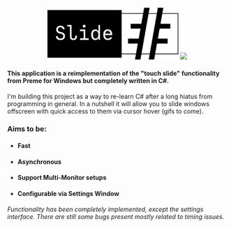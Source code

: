 <p align="center">
  <img src="slidesharp logo.png" width="300">
  <img src="https://github.com/KuroiLight/SlideSharp/blob/resources/VhqKyqQnBY.gif" width="300">
</p>

#### This application is a reimplementation of the "touch slide" functionality from Preme for Windows but completely written in C#.
I'm building this project as a way to re-learn C# after a long hiatus from programming in general.
In a nutshell it will allow you to slide windows offscreen with quick access to them via cursor hover (gifs to come).

### Aims to be:
* #### Fast
* #### Asynchronous
* #### Support Multi-Monitor setups
* #### Configurable via Settings Window

###### Functionality has been completely implemented, except the settings interface. There are still some bugs present mostly related to timing issues.
